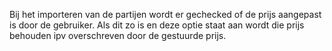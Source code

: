 Bij het importeren van de partijen wordt er gechecked of de prijs aangepast is door de gebruiker. Als dit zo is en deze optie staat aan wordt die prijs behouden ipv overschreven door de gestuurde prijs.